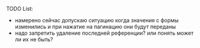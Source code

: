 TODO List:
- намерено сейчас допускаю ситуацию когда значения с формы изменились и при нажатие на пагинацию они будут переданы
- надо запретить удаление последней референции? или понять может ли их не быть?